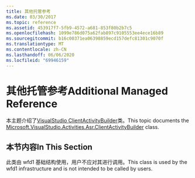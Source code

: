 ```yaml
---
title: 其他托管参考
ms.date: 03/30/2017
ms.topic: reference
ms.assetid: 453917f7-5fb9-4572-a681-853f80b2b7c5
ms.openlocfilehash: 1099e786d075a62fab897c9105553ee4ece16b89
ms.sourcegitcommit: b16c00371ea06398859ecd157defc81301c9070f
ms.translationtype: MT
ms.contentlocale: zh-CN
ms.lasthandoff: 06/06/2020
ms.locfileid: "69946159"
---
```

# <a name="additional-managed-reference"></a><span data-ttu-id="00cf9-102">其他托管参考</span><span class="sxs-lookup"><span data-stu-id="00cf9-102">Additional Managed Reference</span></span>
<span data-ttu-id="00cf9-103">本主题介绍了[VisualStudio ClientActivityBuilder](microsoft-visualstudio-activities-asr-clientactivitybuilder.md)类。</span><span class="sxs-lookup"><span data-stu-id="00cf9-103">This topic documents the [Microsoft.VisualStudio.Activities.Asr.ClientActivityBuilder](microsoft-visualstudio-activities-asr-clientactivitybuilder.md) class.</span></span>  
  
## <a name="in-this-section"></a><span data-ttu-id="00cf9-104">本节内容</span><span class="sxs-lookup"><span data-stu-id="00cf9-104">In This Section</span></span>  
 <span data-ttu-id="00cf9-105">此类由 wfd1 基础结构使用，用户不应对其进行调用。</span><span class="sxs-lookup"><span data-stu-id="00cf9-105">This class is used by the wfd1 infrastructure and is not intended to be called by users.</span></span>
